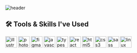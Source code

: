 ![header](https://capsule-render.vercel.app/api?type=waving&color=gradient&height=300&section=header&text=hey%20everyone%20👋&fontSize=90)

## 🛠️ Tools & Skills I've Used

<p align="left">
  <img src="https://cdn.jsdelivr.net/gh/devicons/devicon@latest/icons/illustrator/illustrator-plain.svg" alt="illustrator" width="36" height="36" />
  <img src="https://cdn.jsdelivr.net/gh/devicons/devicon@latest/icons/photoshop/photoshop-original.svg" alt="photoshop" width="36" height="36" />
  <img src="https://cdn.jsdelivr.net/gh/devicons/devicon@latest/icons/figma/figma-original.svg" alt="figma" width="36" height="36" />
  <img src="https://cdn.jsdelivr.net/gh/devicons/devicon@latest/icons/javascript/javascript-original.svg" alt="javascript" width="36" height="36" />
  <img src="https://cdn.jsdelivr.net/gh/devicons/devicon@latest/icons/typescript/typescript-original.svg" alt="typescript" width="36" height="36" />
  <img src="https://cdn.jsdelivr.net/gh/devicons/devicon@latest/icons/react/react-original.svg" alt="react" width="36" height="36" />
  <img src="https://cdn.jsdelivr.net/gh/devicons/devicon@latest/icons/html5/html5-original.svg" alt="html5" width="36" height="36" />
  <img src="https://cdn.jsdelivr.net/gh/devicons/devicon@latest/icons/css3/css3-original.svg" alt="css3" width="36" height="36" />
  <img src="https://cdn.jsdelivr.net/gh/devicons/devicon@latest/icons/sass/sass-original.svg" alt="sass" width="36" height="36" />
  <img src="https://cdn.jsdelivr.net/gh/devicons/devicon@latest/icons/linux/linux-original.svg" alt="linux" width="36" height="36" />
</p>

<!--
**asgertler/asgertler** is a ✨ _special_ ✨ repository because its `README.md` (this file) appears on your GitHub profile.

Here are some ideas to get you started:

- 🔭 I’m currently working on ...
- 🌱 I’m currently learning ...
- 👯 I’m looking to collaborate on ...
- 🤔 I’m looking for help with ...
- 💬 Ask me about ...
- 📫 How to reach me: ...
- 😄 Pronouns: ...
- ⚡ Fun fact: ...
-->
